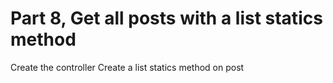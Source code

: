 # Part 8, Get all posts with a list statics method

Create the controller
Create a list statics method on post

